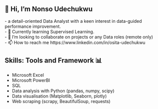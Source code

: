 <h2>👋 Hi, I’m Nonso Udechukwu </h2> 
- a detail-oriented Data Analyst with a keen interest in data-guided performance improvement. <br> 
- 🌱 Currently learning Supervised Learning. <br>
- 💞️ I’m looking to collaborate on projects or any Data roles (remote only) <br>
- 📫 How to reach me https://www.linkedin.com/in/osita-udechukwu

<h2> Skills: Tools and Framework 📊</h2>
<uL>
<li>Microsoft Excel </li>
<li>Microsoft PowerBI </li>
<li>SQL</li>
<li>Data analysis with Python (pandas, numpy, scipy)</li>
<li>Data visualisation (Matplotlib, Seaborn, plotly)</li>
<li>Web scraping (scrapy, BeautifulSoup, requests)</li>
</ul>

<!---
OsyTheDataGuy/OsyTheDataGuy is a ✨ special ✨ repository because its `README.md` (this file) appears on your GitHub profile.
You can click the Preview link to take a look at your changes.
--->
